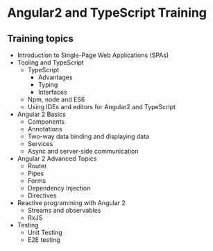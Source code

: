 # Angular2 and TypeScript Training

## Training topics

- Introduction to Single-Page Web Applications (SPAs)
- Tooling and TypeScript
  - TypeScript
    - Advantages
    - Typing
    - Interfaces
  - Npm, node and ES6
  - Using IDEs and editors for Angular2 and TypeScript
- Angular 2 Basics
  - Components
  - Annotations
  - Two-way data binding and displaying data
  - Services
  - Async and server-side communication
- Angular 2 Advanced Topics
  - Router
  - Pipes
  - Forms
  - Dependency Injection
  - Directives
- Reactive programming with Angular 2
  - Streams and observables
  - RxJS
- Testing
  - Unit Testing
  - E2E testing
  